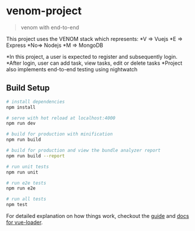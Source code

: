 # venom-project

> venom with end-to-end

This project uses the VENOM stack which represents:
*V => Vuejs
*E => Express
*No=> Nodejs
*M => MongoDB

*In this project, a user is expected to register and subsequently login. 
*After login, user can add task, view tasks, edit or delete tasks
*Project also implements end-to-end testing using nightwatch

## Build Setup

``` bash
# install dependencies
npm install

# serve with hot reload at localhost:4000
npm run dev

# build for production with minification
npm run build

# build for production and view the bundle analyzer report
npm run build --report

# run unit tests
npm run unit

# run e2e tests
npm run e2e

# run all tests
npm test
```

For detailed explanation on how things work, checkout the [guide](http://vuejs-templates.github.io/webpack/) and [docs for vue-loader](http://vuejs.github.io/vue-loader).
